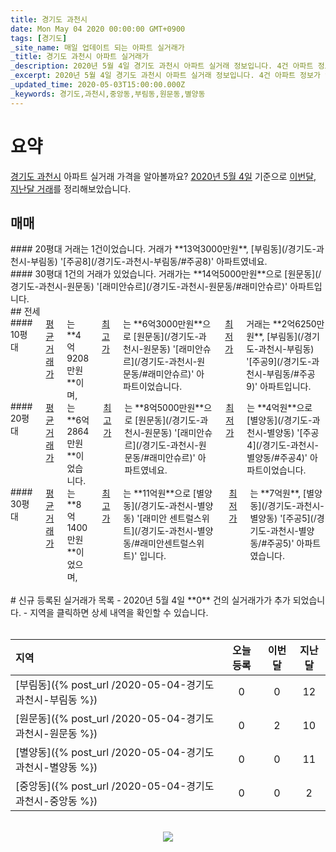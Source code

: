 ```yaml
---
title: 경기도 과천시
date: Mon May 04 2020 00:00:00 GMT+0900
tags: [경기도]
_site_name: 매일 업데이트 되는 아파트 실거래가
_title: 경기도 과천시 아파트 실거래가
_description: 2020년 5월 4일 경기도 과천시 아파트 실거래 정보입니다. 4건 아파트 정보가 있습니다.
_excerpt: 2020년 5월 4일 경기도 과천시 아파트 실거래 정보입니다. 4건 아파트 정보가 있습니다.
_updated_time: 2020-05-03T15:00:00.000Z
_keywords: 경기도,과천시,중앙동,부림동,원문동,별양동
---
```



# 요약
<ins>경기도 과천시</ins> 아파트 실거래 가격을 알아볼까요? <ins>2020년 5월 4일</ins> 기준으로 <ins>이번달, 지난달 거래</ins>를 정리해보았습니다.

## 매매
<div class="container">
<div class="six columns" markdown="1">
#### 20평대
거래는 1건이었습니다. 거래가 **13억3000만원**, [부림동](/경기도-과천시-부림동) '[주공8](/경기도-과천시-부림동/#주공8)' 아파트였네요.
</div>
<div class="six columns" markdown="1">
#### 30평대
1건의 거래가 있었습니다. 거래가는 **14억5000만원**으로 [원문동](/경기도-과천시-원문동) '[래미안슈르](/경기도-과천시-원문동/#래미안슈르)' 아파트입니다.
</div>
</div>
## 전세
<div class="container">
<div class="six columns" markdown="1">
#### 10평대
<ins>평균 거래가</ins>는 **4억9208만원**이며, <ins>최고가</ins>는 **6억3000만원**으로 [원문동](/경기도-과천시-원문동) '[래미안슈르](/경기도-과천시-원문동/#래미안슈르)' 아파트이었습니다. <ins>최저가</ins> 거래는 **2억6250만원**, [부림동](/경기도-과천시-부림동) '[주공9](/경기도-과천시-부림동/#주공9)' 아파트입니다.
</div>
<div class="six columns" markdown="1">
#### 20평대
<ins>평균 거래가</ins>는 **6억2864만원**이었습니다. <ins>최고가</ins>는 **8억5000만원**으로 [원문동](/경기도-과천시-원문동) '[래미안슈르](/경기도-과천시-원문동/#래미안슈르)' 아파트였네요. <ins>최저가</ins>는 **4억원**으로 [별양동](/경기도-과천시-별양동) '[주공4](/경기도-과천시-별양동/#주공4)' 아파트이었습니다.
</div>
</div>
<div class="container">
<div class="twelve columns" markdown="1">
#### 30평대
<ins>평균 거래가</ins>는 **8억1400만원**이었으며, <ins>최고가</ins>는 **11억원**으로 [별양동](/경기도-과천시-별양동) '[래미안 센트럴스위트](/경기도-과천시-별양동/#래미안센트럴스위트)' 입니다. <ins>최저가</ins>는 **7억원**, [별양동](/경기도-과천시-별양동) '[주공5](/경기도-과천시-별양동/#주공5)' 아파트였습니다.
</div>
</div>


<br>
# 신규 등록된 실거래가 목록
- 2020년 5월 4일 **0** 건의 실거래가가 추가 되었습니다.
- 지역을 클릭하면 상세 내역을 확인할 수 있습니다.
<br><br>

| 지역 | 오늘 등록 | 이번달 | 지난달 |
|:---|:---:|:---:|:---:|
| [부림동]({% post_url /2020-05-04-경기도 과천시-부림동 %}) | 0 | 0 | 12|
| [원문동]({% post_url /2020-05-04-경기도 과천시-원문동 %}) | 0 | 2 | 10|
| [별양동]({% post_url /2020-05-04-경기도 과천시-별양동 %}) | 0 | 0 | 11|
| [중앙동]({% post_url /2020-05-04-경기도 과천시-중앙동 %}) | 0 | 0 | 2|

<p align="center"><br><img src="https://via.placeholder.com/700x120"><br></p>
